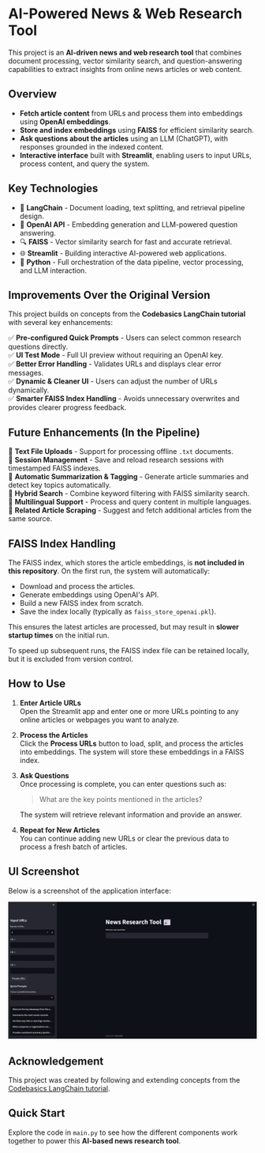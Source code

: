 # AI-Powered News & Web Research Tool

This project is an **AI-driven news and web research tool** that combines document processing, vector similarity search, and question-answering capabilities to extract insights from online news articles or web content.

## Overview

- **Fetch article content** from URLs and process them into embeddings using **OpenAI embeddings**.
- **Store and index embeddings** using **FAISS** for efficient similarity search.
- **Ask questions about the articles** using an LLM (ChatGPT), with responses grounded in the indexed content.
- **Interactive interface** built with **Streamlit**, enabling users to input URLs, process content, and query the system.

## Key Technologies

- 🧠 **LangChain** - Document loading, text splitting, and retrieval pipeline design.
- 🧠 **OpenAI API** - Embedding generation and LLM-powered question answering.
- 🔍 **FAISS** - Vector similarity search for fast and accurate retrieval.
- 🌐 **Streamlit** - Building interactive AI-powered web applications.
- 🐍 **Python** - Full orchestration of the data pipeline, vector processing, and LLM interaction.

## Improvements Over the Original Version

This project builds on concepts from the **Codebasics LangChain tutorial** with several key enhancements:

✅ **Pre-configured Quick Prompts** - Users can select common research questions directly.  
✅ **UI Test Mode** - Full UI preview without requiring an OpenAI key.  
✅ **Better Error Handling** - Validates URLs and displays clear error messages.  
✅ **Dynamic & Cleaner UI** - Users can adjust the number of URLs dynamically.  
✅ **Smarter FAISS Index Handling** - Avoids unnecessary overwrites and provides clearer progress feedback.

## Future Enhancements (In the Pipeline)

🚀 **Text File Uploads** - Support for processing offline `.txt` documents.  
🚀 **Session Management** - Save and reload research sessions with timestamped FAISS indexes.  
🚀 **Automatic Summarization & Tagging** - Generate article summaries and detect key topics automatically.  
🚀 **Hybrid Search** - Combine keyword filtering with FAISS similarity search.  
🚀 **Multilingual Support** - Process and query content in multiple languages.  
🚀 **Related Article Scraping** - Suggest and fetch additional articles from the same source.

## FAISS Index Handling

The FAISS index, which stores the article embeddings, is **not included in this repository**. On the first run, the system will automatically:

- Download and process the articles.
- Generate embeddings using OpenAI's API.
- Build a new FAISS index from scratch.
- Save the index locally (typically as `faiss_store_openai.pkl`).

This ensures the latest articles are processed, but may result in **slower startup times** on the initial run.

To speed up subsequent runs, the FAISS index file can be retained locally, but it is excluded from version control.

## How to Use

1. **Enter Article URLs**  
   Open the Streamlit app and enter one or more URLs pointing to any online articles or webpages you want to analyze.

2. **Process the Articles**  
   Click the **Process URLs** button to load, split, and process the articles into embeddings. The system will store these embeddings in a FAISS index.

3. **Ask Questions**  
   Once processing is complete, you can enter questions such as:
   > What are the key points mentioned in the articles?

   The system will retrieve relevant information and provide an answer.

4. **Repeat for New Articles**  
   You can continue adding new URLs or clear the previous data to process a fresh batch of articles.

## UI Screenshot

Below is a screenshot of the application interface:

![UI Screenshot](./UI.png)

## Acknowledgement

This project was created by following and extending concepts from the [Codebasics LangChain tutorial](https://github.com/codebasics/langchain). 

## Quick Start

Explore the code in `main.py` to see how the different components work together to power this **AI-based news research tool**.
